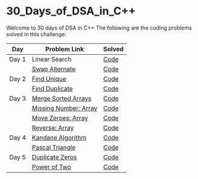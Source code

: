 # 30_Days_of_DSA_in_C++

Welcome to 30 days of DSA in C++
The following are the coding problems solved in this challenge:


| Day | Problem Link| Solved |
|----| ------------- |--------|
| Day 1 | Linear Search | [Code](https://github.com/Shiw2807/30_Days_of_DSA/blob/main/Day_01/linear_search.cpp) | 
|  | [Swap Alternate](https://www.codingninjas.com/codestudio/problems/swap-alternate_624941)| [Code](https://github.com/Shiw2807/30_Days_of_DSA/blob/main/Day_01/swap_alternate.cpp) |
| Day 2 | [Find Unique](https://www.codingninjas.com/codestudio/problems/find-unique_625159) | [Code](https://github.com/Shiw2807/30_Days_of_DSA/blob/main/Day_02/find_unique.cpp) | 
|  | [Find Duplicate](https://www.codingninjas.com/codestudio/problems/find-duplicate-in-array_1112602)| [Code](https://github.com/Shiw2807/30_Days_of_DSA/blob/main/Day_02/find_duplicate.cpp) |
| Day 3 | [Merge Sorted Arrays](https://www.codingninjas.com/codestudio/problems/ninja-and-sorted-arrays_1214628) | [Code](https://github.com/Shiw2807/30_Days_of_DSA/blob/main/Day_03/merge_sorted.cpp) | 
|  | [Missing Number: Array](https://leetcode.com/problems/missing-number/)| [Code](https://github.com/Shiw2807/30_Days_of_DSA/blob/main/Day_03/missing_number.cpp) |
|  | [Move Zeroes: Array](https://www.codingninjas.com/codestudio/problem-details/interview-shuriken-41-move-zeroes-to-end_240143)| [Code](https://github.com/Shiw2807/30_Days_of_DSA/blob/main/Day_03/move_zeroes.cpp) |
|  | [Reverse: Array](https://www.codingninjas.com/codestudio/problems/reverse-the-array_1262298)| [Code](https://github.com/Shiw2807/30_Days_of_DSA/blob/main/Day_03/reverse.cpp) |
| Day 4 | [Kandane Algorithm](https://leetcode.com/problems/maximum-subarray/) | [Code](https://github.com/Shiw2807/30_Days_of_DSA/blob/main/Day_04/kandane.cpp) | 
|  | [Pascal Triangle](https://leetcode.com/problems/pascals-triangle/)| [Code](https://github.com/Shiw2807/30_Days_of_DSA/blob/main/Day_04/pascal_triangle.cpp) |
| Day 5 | [Duplicate Zeros](https://leetcode.com/problems/duplicate-zeros/submissions/) | [Code](https://github.com/Shiw2807/30_Days_of_DSA/blob/main/Day_05/duplicate_zeroes.cpp) | 
|  | [Power of Two](https://leetcode.com/problems/power-of-two/)| [Code](https://github.com/Shiw2807/30_Days_of_DSA/blob/main/Day_05/powerOfTwo.cpp) |



